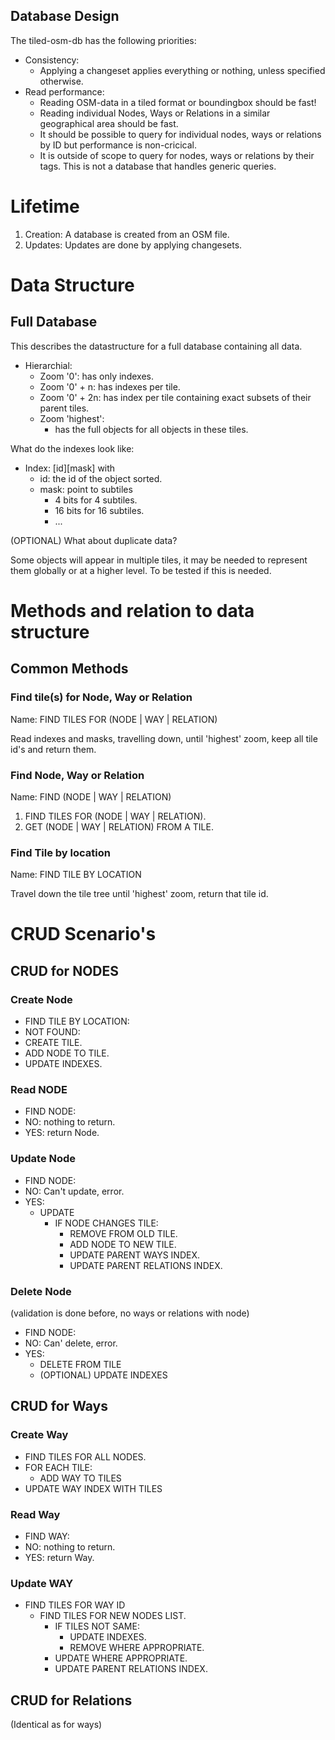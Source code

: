 Database Design
---------------

The tiled-osm-db has the following priorities:

- Consistency: 
    - Applying a changeset applies everything or nothing, unless specified otherwise.
- Read performance: 
	- Reading OSM-data in a tiled format or boundingbox should be fast!
	- Reading individual Nodes, Ways or Relations in a similar geographical area should be fast.
	- It should be possible to query for individual nodes, ways or relations by ID but performance is non-cricical.
	- It is outside of scope to query for nodes, ways or relations by their tags. This is not a database that handles generic queries.

# Lifetime

1. Creation: A database is created from an OSM file.
2. Updates: Updates are done by applying changesets.
  
# Data Structure

## Full Database

This describes the datastructure for a full database containing all data.

- Hierarchial:
  - Zoom '0': has only indexes.
  - Zoom '0' + n: has indexes per tile.
  - Zoom '0' + 2n: has index per tile containing exact subsets of their parent tiles.
  - Zoom 'highest': 
	- has the full objects for all objects in these tiles.
  
What do the indexes look like:
- Index: [id][mask]
 with 
  - id: the id of the object sorted.
  - mask: point to subtiles
	- 4 bits for 4 subtiles.
	- 16 bits for 16 subtiles.
	- ...

(OPTIONAL) What about duplicate data?

Some objects will appear in multiple tiles, it may be needed to represent them globally or at a higher level. To be tested if this is needed.

# Methods and relation to data structure

## Common Methods

### Find tile(s) for Node, Way or Relation

Name: FIND TILES FOR (NODE | WAY | RELATION)

Read indexes and masks, travelling down, until 'highest' zoom, keep all tile id's and return them.

### Find Node, Way or Relation

Name: FIND (NODE | WAY | RELATION)

1. FIND TILES FOR (NODE | WAY | RELATION).
2. GET (NODE | WAY | RELATION) FROM A TILE.
  
### Find Tile by location

Name: FIND TILE BY LOCATION

Travel down the tile tree until 'highest' zoom, return that tile id.

# CRUD Scenario's

## CRUD for NODES
  
### Create Node

- FIND TILE BY LOCATION:
 - NOT FOUND:
  - CREATE TILE.
 - ADD NODE TO TILE.
 - UPDATE INDEXES.

### Read NODE

- FIND NODE:
 - NO: nothing to return.
 - YES: return Node.

### Update Node

- FIND NODE:
 - NO: Can't update, error.
 - YES: 
   - UPDATE 
     - IF NODE CHANGES TILE:
	   - REMOVE FROM OLD TILE.
	   - ADD NODE TO NEW TILE.
	   - UPDATE PARENT WAYS INDEX.
	   - UPDATE PARENT RELATIONS INDEX.

### Delete Node

(validation is done before, no ways or relations with node)

- FIND NODE:
 - NO: Can' delete, error.
 - YES:
	- DELETE FROM TILE
	- (OPTIONAL) UPDATE INDEXES
 
## CRUD for Ways

### Create Way

- FIND TILES FOR ALL NODES.
- FOR EACH TILE:
	- ADD WAY TO TILES
- UPDATE WAY INDEX WITH TILES

### Read Way

- FIND WAY:
 - NO: nothing to return.
 - YES: return Way.
 
### Update WAY

- FIND TILES FOR WAY ID
  - FIND TILES FOR NEW NODES LIST.
	- IF TILES NOT SAME:
	  - UPDATE INDEXES.
	  - REMOVE WHERE APPROPRIATE.
	- UPDATE WHERE APPROPRIATE.
	- UPDATE PARENT RELATIONS INDEX.
	
## CRUD for Relations

(Identical as for ways)

